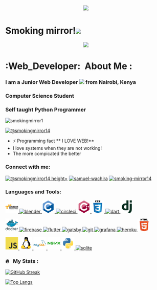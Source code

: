 <h1 align="center"><img src="https://media1.giphy.com/media/26tn33aiTi1jkl6H6/200w.webp?cid=ecf05e47jbrh4wq3jel92lx3qrpct9hclokln1fma0l5t3v5&rid=200w.webp&ct=g" width="80px"></h1> <h1>Smoking mirror!<img src="https://media1.giphy.com/media/26tn33aiTi1jkl6H6/200w.webp?cid=ecf05e47jbrh4wq3jel92lx3qrpct9hclokln1fma0l5t3v5&rid=200w.webp&ct=g" width="60px"></h1>

<p align="center"><img src="https://scontent.fnbo13-1.fna.fbcdn.net/v/t39.30808-6/284592225_1209797673120283_4822544339394377787_n.jpg?_nc_cat=103&ccb=1-7&_nc_sid=730e14&_nc_eui2=AeE1UWul_PnQKSF8I9JIp5VifoInNtW9BH5-gic21b0EfpG_rTprjOMz22sO0ttXY6M9pUshlYPFVm6cZlBoIPxn&_nc_ohc=7_bLxcK7fqMAX9pCZVN&_nc_zt=23&_nc_ht=scontent.fnbo13-1.fna&oh=00_AT9YuUanUH-RYxWZMoKcDn_8JtUmfMaN9g6FD-0yHBrr0A&oe=62A3D0E6"  /></p>
<h1>:Web_Developer: &nbsp;About Me :</h1>

<h3>I am a Junior Web  Developer <img src="https://media.giphy.com/media/WUlplcMpOCEmTGBtBW/giphy.gif" width="30"> from Nairobi, Kenya</h3>
<h3>Computer Science Student</h3>
<h3>Self taught Python Programmer</h3>
<p align="left"> <img src="https://www.dummies.com/wp-content/uploads/471742.image0.jpg" alt="smokingmirror1" /> </p>

<p align="left"> <a href="https://twitter.com/@smokingmirror14" target="blank"><img src="https://img.shields.io/twitter/follow/@smokingmirror14?logo=twitter&style=for-the-badge" alt="@smokingmirror14" /></a> </p>

- ⚡  Programming fact ** I LOVE WEB!**
- I love systems when they are not working!
- The more compicated the better

<h3 align="left">Connect with me:</h3>
<p align="left">
<a href="https://twitter.com/@smokingmirror14" target="blank"><img align="center" src="https://raw.githubusercontent.com/rahuldkjain/github-profile-readme-generator/master/src/images/icons/Social/twitter.svg" alt="@smokingmirror14 height="30" width="40" /></a>
<a href="https://linkedin.com/in/samuel-wachira" target="blank"><img align="center" src="https://raw.githubusercontent.com/rahuldkjain/github-profile-readme-generator/master/src/images/icons/Social/linked-in-alt.svg" alt="samuel-wachira" height="30" width="40" /></a>
<a href="https://instagram.com/smoking-mirror14" target="blank"><img align="center" src="https://raw.githubusercontent.com/rahuldkjain/github-profile-readme-generator/master/src/images/icons/Social/instagram.svg" alt="smoking-mirror14" height="30" width="40" /></a>
</p>

<h3 align="left">Languages and Tools:</h3>
<p align="left"> <a href="https://aws.amazon.com" target="_blank" rel="noreferrer"> <img src="https://raw.githubusercontent.com/devicons/devicon/master/icons/amazonwebservices/amazonwebservices-original-wordmark.svg" alt="aws" width="40" height="40"/> </a> <a href="https://www.blender.org/" target="_blank" rel="noreferrer"> <img src="https://download.blender.org/branding/community/blender_community_badge_white.svg" alt="blender" width="40" height="40"/> </a> <a href="https://www.cprogramming.com/" target="_blank" rel="noreferrer"> <img src="https://raw.githubusercontent.com/devicons/devicon/master/icons/c/c-original.svg" alt="c" width="40" height="40"/> </a> <a href="https://circleci.com" target="_blank" rel="noreferrer"> <img src="https://www.vectorlogo.zone/logos/circleci/circleci-icon.svg" alt="circleci" width="40" height="40"/> </a> <a href="https://www.w3schools.com/cpp/" target="_blank" rel="noreferrer"> <img src="https://raw.githubusercontent.com/devicons/devicon/master/icons/cplusplus/cplusplus-original.svg" alt="cplusplus" width="40" height="40"/> </a> <a href="https://www.w3schools.com/css/" target="_blank" rel="noreferrer"> <img src="https://raw.githubusercontent.com/devicons/devicon/master/icons/css3/css3-original-wordmark.svg" alt="css3" width="40" height="40"/> </a> <a href="https://dart.dev" target="_blank" rel="noreferrer"> <img src="https://www.vectorlogo.zone/logos/dartlang/dartlang-icon.svg" alt="dart" width="40" height="40"/> </a> <a href="https://www.djangoproject.com/" target="_blank" rel="noreferrer">
  
<img src="https://github.com/devicons/devicon/blob/master/icons/django/django-plain.svg" alt="django" width="40" height="40"/>
  
  
</a> <a href="https://www.docker.com/" target="_blank" rel="noreferrer"> <img src="https://raw.githubusercontent.com/devicons/devicon/master/icons/docker/docker-original-wordmark.svg" alt="docker" width="40" height="40"/> </a> <a href="https://firebase.google.com/" target="_blank" rel="noreferrer"> <img src="https://www.vectorlogo.zone/logos/firebase/firebase-icon.svg" alt="firebase" width="40" height="40"/> </a> <a href="https://flutter.dev" target="_blank" rel="noreferrer"> <img src="https://www.vectorlogo.zone/logos/flutterio/flutterio-icon.svg" alt="flutter" width="40" height="40"/> </a> <a align="left"> <a href="https://www.gatsbyjs.com/" target="_blank" rel="noreferrer"> <img src="https://www.vectorlogo.zone/logos/gatsbyjs/gatsbyjs-icon.svg" alt="gatsby" width="40" height="40"/> </a> <a href="https://git-scm.com/" target="_blank" rel="noreferrer"> <img src="https://www.vectorlogo.zone/logos/git-scm/git-scm-icon.svg" alt="git" width="40" height="40"/> </a> <a href="https://grafana.com" target="_blank" rel="noreferrer"> <img src="https://www.vectorlogo.zone/logos/grafana/grafana-icon.svg" alt="grafana" width="40" height="40"/> </a> <a href="https://heroku.com" target="_blank" rel="noreferrer"> <img src="https://www.vectorlogo.zone/logos/heroku/heroku-icon.svg" alt="heroku" width="40" height="40"/> </a> <a href="https://www.w3.org/html/" target="_blank" rel="noreferrer"> <img src="https://raw.githubusercontent.com/devicons/devicon/master/icons/html5/html5-original-wordmark.svg" alt="html5" width="40" height="40"/> </a> <a href="https://developer.mozilla.org/en-US/docs/Web/JavaScript" target="_blank" rel="noreferrer">
  
<img src="https://raw.githubusercontent.com/devicons/devicon/master/icons/javascript/javascript-original.svg" alt="javascript" width="40" height="40"/> </a> <a href="https://www.linux.org/" target="_blank" rel="noreferrer"> <img src="https://raw.githubusercontent.com/devicons/devicon/master/icons/linux/linux-original.svg" alt="linux" width="40" height="40"/> </a> <a href="https://www.mysql.com/" target="_blank" rel="noreferrer"> <img src="https://raw.githubusercontent.com/devicons/devicon/master/icons/mysql/mysql-original-wordmark.svg" alt="mysql" width="40" height="40"/> </a> <a href="https://www.nginx.com" target="_blank" rel="noreferrer"> <img src="https://raw.githubusercontent.com/devicons/devicon/master/icons/nginx/nginx-original.svg" alt="nginx" width="40" height="40"/> </a> <a href="https://www.python.org" target="_blank" rel="noreferrer"> <img src="https://raw.githubusercontent.com/devicons/devicon/master/icons/python/python-original.svg" alt="python" width="40" height="40"/> </a> <a href="https://www.sqlite.org/" target="_blank" rel="noreferrer"> <img src="https://www.vectorlogo.zone/logos/sqlite/sqlite-icon.svg" alt="sqlite" width="40" height="40"/> </a> </p>

### 🔥 &nbsp; My Stats :


[![GitHub Streak](http://github-readme-streak-stats.herokuapp.com?user=gamer-snave&theme=algolia&date_format=M%20j%5B%2C%20Y%5D&dates=DD2727)](https://git.io/streak-stats)


[![Top Langs](https://github-readme-stats.vercel.app/api/top-langs/?username=gamer-snave&layout=compact&theme=vision-friendly-dark)](https://github.com/anuraghazra/github-readme-stats)

